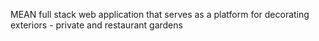 MEAN full stack web application that serves as a platform for decorating exteriors - private and restaurant gardens

